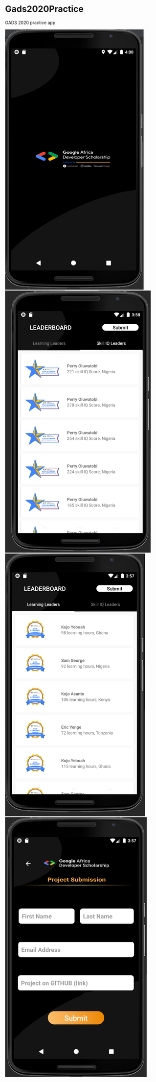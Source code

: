 # Gads2020Practice
GADS 2020 practice app


![Launch UI](https://github.com/zexes/Gads2020Practice/blob/master/launch%20ui.PNG?raw=true)
![Skill UI](https://github.com/zexes/Gads2020Practice/blob/master/skill%20IQ.PNG?raw=true)
![Learner's UI](https://github.com/zexes/Gads2020Practice/blob/master/Learners.PNG)
![Submission UI](https://github.com/zexes/Gads2020Practice/blob/master/submission%20UI.PNG)




